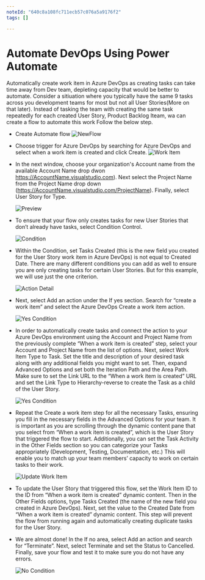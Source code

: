 ```yaml
---
noteId: "640c8a108fc711ecb57c076a5a9176f2"
tags: []

---
```


# Automate DevOps Using Power Automate

Automatically create work item in Azure DevOps as creating tasks can take time away from Dev team, depleting capacity that would be better to automate.
Consider a sitiuation where you typically have the same 9 tasks across you development teams for most but not all User Stories(More on that later). Instead of tasking the team with creating the same task repeatedly for each created User Story, Product Backlog Iteam, wa can create a flow to automate this work
Follow the below step.
* Create Automate flow 
  ![NewFlow](https://raw.githubusercontent.com/PrezSeah/galleryres/main/Power-Automate-BI/images/NewFlow.JPG)

* Choose trigger for Azure DevOps by searching for Azure DevOps and select when a work item is created and click Create.
  ![Work Item](https://raw.githubusercontent.com/PrezSeah/galleryres/main/Power-Automate-BI/images/WorkItemDevOps.JPG)

* In the next window, choose your organization's Account name from the available Account Name drop dwon
  https://AccountName.visualstudio.com). Next select the Project Name from the Project Name drop down (https://AccountName.visualstudio.com/ProjectName). Finally, select User Story for Type.

  ![Preview](https://raw.githubusercontent.com/PrezSeah/galleryres/main/Power-Automate-BI/images/AccountNameDevOps.JPG)

* To ensure that your flow only creates tasks for new User Stories that don’t already have tasks, select Condition Control.
  
  ![Condition](https://raw.githubusercontent.com/PrezSeah/galleryres/main/Power-Automate-BI/images/ActionDevOpsAutomate.JPG)

* Within the Condition, set Tasks Created (this is the new field you created for the User Story work item in Azure DevOps) is not equal to Created Date. There are many different conditions you can add as well to ensure you are only creating tasks for certain User Stories. But for this example, we will use just the one criterion.
  
  ![Action Detail](https://raw.githubusercontent.com/PrezSeah/galleryres/main/Power-Automate-BI/images/ConditionDevOps.JPG)

* Next, select Add an action under the If yes section. Search for “create a work item” and select the Azure DevOps Create a work item action.

  ![Yes Condition](https://raw.githubusercontent.com/PrezSeah/galleryres/main/Power-Automate-BI/images/YesConditionDevOps.JPG)

* In order to automatically create tasks and connect the action to your Azure DevOps environment using the Account and Project Name from the previously complete “When a work item is created” step, select your Account and Project Name from the list of options. Next, select Work Item Type to Task. Set the title and description of your desired task along with any additional fields you might want to set. Then, expand Advanced Options and set both the Iteration Path and the Area Path. Make sure to set the Link URL to the “When a work item is created” URL and set the Link Type to Hierarchy-reverse to create the Task as a child of the User Story.

  ![Yes Condition](https://raw.githubusercontent.com/PrezSeah/galleryres/main/Power-Automate-BI/images/YesDetailsDevOps.JPG)

* Repeat the Create a work item step for all the necessary Tasks, ensuring you fill in the necessary fields in the Advanced Options for your team. It is important as you are scrolling through the dynamic content pane that you select from “When a work item is created”, which is the User Story that triggered the flow to start. Additionally, you can set the Task Activity in the Other Fields section so you can categorize your Tasks appropriately (Development, Testing, Documentation, etc.) This will enable you to match up your team members’ capacity to work on certain tasks to their work.

  ![Update Work Item](https://raw.githubusercontent.com/PrezSeah/galleryres/main/Power-Automate-BI/images/UpdateWorkItemDevOps.JPG)

* To update the User Story that triggered this flow, set the Work Item ID to the ID from “When a work item is created” dynamic content. Then in the Other Fields options, type Tasks Created (the name of the new field you created in Azure DevOps). Next, set the value to the Created Date from “When a work item is created” dynamic content. This step will prevent the flow from running again and automatically creating duplicate tasks for the User Story.  

* We are almost done! In the If no area, select Add an action and search for “Terminate”. Next, select Terminate and set the Status to Cancelled. Finally, save your flow and test it to make sure you do not have any errors.

  ![No Condition](https://raw.githubusercontent.com/PrezSeah/galleryres/main/Power-Automate-BI/images/NoCondition.JPG)